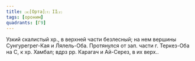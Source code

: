 ```yaml
---
title: ⒜[Орта]⒯ II⒵
tags: [ороним]
quadrants: [Г9]
---
```


Узкий скалистый хр., в верхней части безлесный; на нем вершины Сунгурегрег-Кая и
Лялель-Оба. Протянулся от зап. части г. Теркез-Оба на С, к хр. Хамбал; вдрз рр.
Карагач и Ай-Серез, в их верх..
